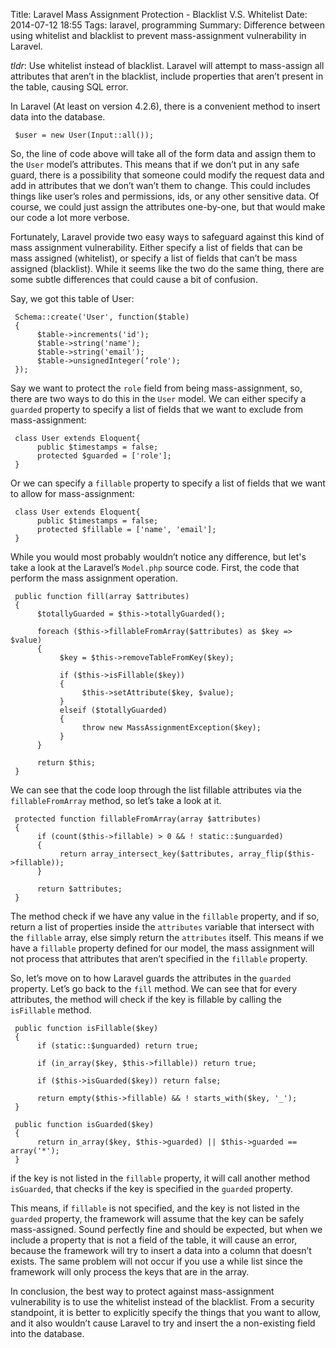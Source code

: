 Title: Laravel Mass Assignment Protection - Blacklist V.S. Whitelist
Date: 2014-07-12 18:55
Tags: laravel, programming
Summary: Difference between using whitelist and blacklist to prevent mass-assignment vulnerability in Laravel.

*tldr*: Use whitelist instead of blacklist. Laravel will attempt to mass-assign all attributes that aren’t in the blacklist, include properties that aren’t present in the table, causing SQL error.

In Laravel (At least on version 4.2.6), there is a convenient method to insert data into the database.

     $user = new User(Input::all());

So, the line of code above will take all of the form data and assign them to the `User` model’s attributes. This means that if we don’t put in any safe guard, there is a possibility that someone could modify the request data and add in attributes that we don’t wan’t them to change. This could includes things like user’s roles and permissions, ids, or any other sensitive data. Of course, we could just assign the attributes one-by-one, but that would make our code a lot more verbose.

Fortunately, Laravel provide two easy ways to safeguard against this kind of mass assignment vulnerability. Either specify a list of fields that can be mass assigned (whitelist), or specify a list of fields that can’t be mass assigned (blacklist). While it seems like the two do the same thing, there are some subtle differences that could cause a bit of confusion.

Say, we got this table of User:

     Schema::create('User', function($table)
     {
          $table->increments('id');
          $table->string('name');
          $table->string('email');
          $table->unsignedInteger(‘role');
     });

Say we want to protect the `role` field from being mass-assignment, so, there are two ways to do this in the `User` model. We can either specify a `guarded` property to specify a list of fields that we want to exclude from mass-assignment:

     class User extends Eloquent{
          public $timestamps = false;
          protected $guarded = ['role'];
     }

Or we can specify a `fillable` property to specify a list of fields that we want to allow for mass-assignment:

     class User extends Eloquent{
          public $timestamps = false;
          protected $fillable = ['name', 'email'];
     }

While you would most probably wouldn’t notice any difference, but let's take a look at the Laravel’s `Model.php` source code. First, the code that perform the mass assignment operation.

     public function fill(array $attributes)
     {
          $totallyGuarded = $this->totallyGuarded();

          foreach ($this->fillableFromArray($attributes) as $key => $value)
          {
               $key = $this->removeTableFromKey($key);

               if ($this->isFillable($key))
               {
                    $this->setAttribute($key, $value);
               }
               elseif ($totallyGuarded)
               {
                    throw new MassAssignmentException($key);
               }
          }

          return $this;
     }

We can see that the code loop through the list fillable attributes via the `fillableFromArray` method, so let’s take a look at it.

     protected function fillableFromArray(array $attributes)
     {
          if (count($this->fillable) > 0 && ! static::$unguarded)
          {
               return array_intersect_key($attributes, array_flip($this->fillable));
          }

          return $attributes;
     }

The method check if we have any value in the `fillable` property, and if so, return a list of properties inside the `attributes` variable that intersect with the `fillable` array, else simply return the `attributes` itself. This means if we have a `fillable` property defined for our model, the mass assignment will not process that attributes that aren’t specified in the `fillable` property.

So, let’s move on to how Laravel guards the attributes in the `guarded` property. Let’s go back to the `fill` method. We can see that for every attributes, the method will check if the key is fillable by calling the `isFillable` method.

     public function isFillable($key)
     {
          if (static::$unguarded) return true;

          if (in_array($key, $this->fillable)) return true;

          if ($this->isGuarded($key)) return false;

          return empty($this->fillable) && ! starts_with($key, '_');
     }

     public function isGuarded($key)
     {
          return in_array($key, $this->guarded) || $this->guarded == array('*');
     }

if the key is not listed in the `fillable` property,  it will call another method `isGuarded`, that checks if the key is specified in the `guarded` property.

This means, if `fillable` is not specified, and the key is not listed in the `guarded` property, the framework will assume that the key can be safely mass-assigned. Sound perfectly fine and should be expected, but when we include a property that is not a field of the table, it will cause an error, because the framework will try to insert a data into a column that doesn’t exists. The same problem will not occur if you use a while list since the framework will only process the keys that are in the array.

In conclusion, the best way to protect against mass-assignment vulnerability is to use the whitelist instead of the blacklist. From a security standpoint, it is better to explicitly specify the things that you want to allow, and it also wouldn’t cause Laravel to try and insert the a non-existing field into the database.